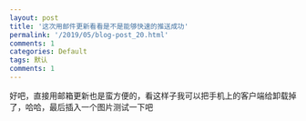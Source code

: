 ```yaml
---
layout: post
title: '这次用邮件更新看看是不是能够快速的推送成功'
permalink: '/2019/05/blog-post_20.html'
comments: 1
categories: Default
tags: 默认
comments: 1
---
```

好吧，直接用邮箱更新也是蛮方便的，看这样子我可以把手机上的客户端给卸载掉了，哈哈，最后插入一个图片测试一下吧